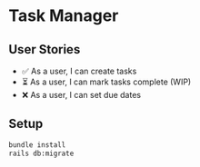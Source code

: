 # Task Manager

## User Stories
- ✅ As a user, I can create tasks
- ⏳ As a user, I can mark tasks complete (WIP)
- ❌ As a user, I can set due dates

## Setup
```bash
bundle install
rails db:migrate
